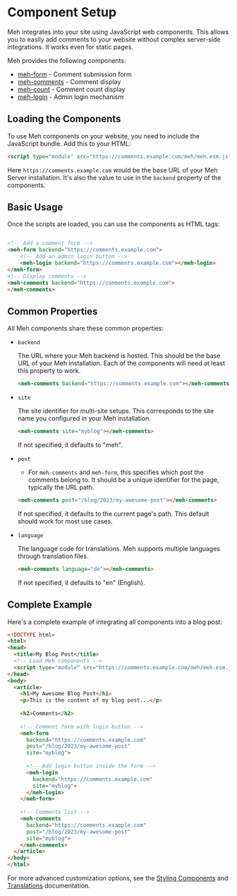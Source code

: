 # Component Setup

Meh integrates into your site using JavaScript web components. This allows you to easily add comments to your website without complex server-side integrations. It works even for static pages. 

Meh provides the following components:

* [meh-form](../frontend/src/components/meh-form/readme.md) - Comment submission form
* [meh-comments](../frontend/src/components/meh-comments/readme.md) - Comment display
* [meh-count](../frontend/src/components/meh-count/readme.md) - Comment count display
* [meh-login](../frontend/src/components/meh-login/readme.md) - Admin login mechanism


## Loading the Components

To use Meh components on your website, you need to include the JavaScript bundle. Add this to your HTML:

```html
<script type="module" src="https://comments.example.com/meh/meh.esm.js"></script>
```

Here `https://comments.example.com` would be the base URL of your Meh Server installation. It's also the value to use in the `backend` property of the components.

## Basic Usage

Once the scripts are loaded, you can use the components as HTML tags:

```html

<!-- Add a comment form -->
<meh-form backend="https://comments.example.com">
    <!-- Add an admin login button -->
    <meh-login backend="https://comments.example.com"></meh-login>
</meh-form>
<!-- Display comments -->
<meh-comments backend="https://comments.example.com">
</meh-comments>
```

## Common Properties

All Meh components share these common properties:

* `backend`

  The URL where your Meh backend is hosted. This should be the base URL of your Meh installation. Each of the components will need at least this property to work.
  ```html
  <meh-comments backend="https://comments.example.com"></meh-comments>
  ```

* `site`

  The site identifier for multi-site setups. This corresponds to the site name you configured in your Meh installation.

  ```html
  <meh-comments site="myblog"></meh-comments>
  ```

  If not specified, it defaults to "meh".

* `post`

  * For `meh-comments` and `meh-form`, this specifies which post the comments belong to. It should be a unique identifier for the page, typically the URL path.

  ```html
  <meh-comments post="/blog/2023/my-awesome-post"></meh-comments>
  ```

  If not specified, it defaults to the current page's path. This default should work for most use cases.

* `language`

  The language code for translations. Meh supports multiple languages through translation files.

  ```html
  <meh-comments language="de"></meh-comments>
  ```

  If not specified, it defaults to "en" (English).

## Complete Example

Here's a complete example of integrating all components into a blog post:

```html
<!DOCTYPE html>
<html>
<head>
  <title>My Blog Post</title>
  <!-- Load Meh components -->
  <script type="module" src="https://comments.example.com/meh/meh.esm.js"></script>
</head>
<body>
  <article>
    <h1>My Awesome Blog Post</h1>
    <p>This is the content of my blog post...</p>
    
    <h2>Comments</h2>
    
    <!-- Comment form with login button -->
    <meh-form
      backend="https://comments.example.com"
      post="/blog/2023/my-awesome-post"
      site="myblog">
      
      <!-- Add login button inside the form -->
      <meh-login
        backend="https://comments.example.com"
        site="myblog">
      </meh-login>
    </meh-form>
    
    <!-- Comments list -->
    <meh-comments
      backend="https://comments.example.com"
      post="/blog/2023/my-awesome-post"
      site="myblog">
    </meh-comments>
  </article>
</body>
</html>
```

For more advanced customization options, see the [Styling Components](styling.md) and [Translations](translations.md) documentation.
